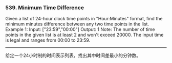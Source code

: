 ### 539. Minimum Time Difference

Given a list of 24-hour clock time points in "Hour:Minutes" format, find the minimum minutes difference between any two time points in the list.
Example 1:
Input: ["23:59","00:00"]
Output: 1
Note:
The number of time points in the given list is at least 2 and won't exceed 20000.
The input time is legal and ranges from 00:00 to 23:59.


* * *

给定一个24小时制的时间表示列表，找出其中时间差最小的分钟数。



